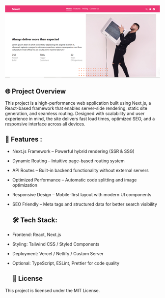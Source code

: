 ![screenshot](public/scot.png)
    
    
  ## 🌐 Project Overview 

This project is a high-performance web application built using Next.js, a React-based framework that enables server-side rendering, static site generation, and seamless routing. Designed with scalability and user experience in mind, the site delivers fast load times, optimized SEO, and a responsive interface across all devices.


  ## 🚀 Features :

- Next.js Framework – Powerful hybrid rendering (SSR & SSG)

- Dynamic Routing – Intuitive page-based routing system

- API Routes – Built-in backend functionality without external servers

- Optimized Performance – Automatic code splitting and image optimization

- Responsive Design – Mobile-first layout with modern UI components

- SEO Friendly – Meta tags and structured data for better search visibility


    ## 🛠️ Tech Stack: 
- Frontend: React, Next.js

- Styling: Tailwind CSS / Styled Components

- Deployment: Vercel / Netlify / Custom Server

- Optional: TypeScript, ESLint, Prettier for code quality


    ## 📄 License
This project is licensed under the MIT License.
